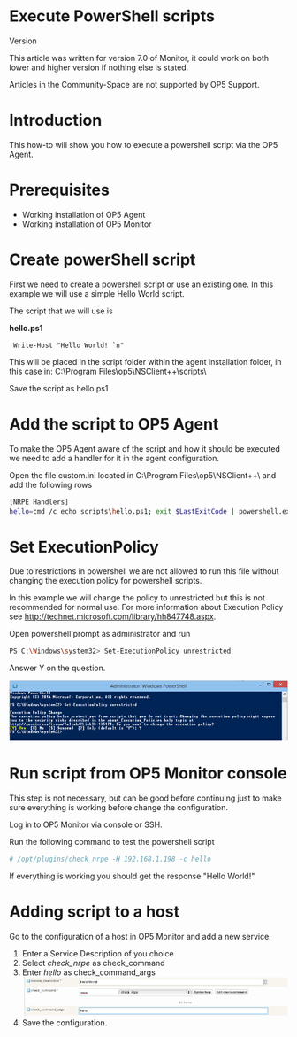 # Execute PowerShell scripts

Version

This article was written for version 7.0 of Monitor, it could work on both lower and higher version if nothing else is stated.

Articles in the Community-Space are not supported by OP5 Support.

# Introduction

This how-to will show you how to execute a powershell script via the OP5 Agent.

# Prerequisites

- Working installation of OP5 Agent
- Working installation of OP5 Monitor

# Create powerShell script

First we need to create a powershell script or use an existing one. In this example we will use a simple Hello World script.

The script that we will use is

**hello.ps1**

``` {.powershell data-syntaxhighlighter-params="brush: powershell; gutter: true; theme: Confluence" data-theme="Confluence" style="brush: powershell; gutter: true; theme: Confluence"}
 Write-Host "Hello World! `n"
```

This will be placed in the script folder within the agent installation folder, in this case in: C:\\Program Files\\op5\\NSClient++\\scripts\\

Save the script as hello.ps1

# Add the script to OP5 Agent

To make the OP5 Agent aware of the script and how it should be executed we need to add a handler for it in the agent configuration.

Open the file custom.ini located in C:\\Program Files\\op5\\NSClient++\\ and add the following rows

``` {.bash data-syntaxhighlighter-params="brush: bash; gutter: false; theme: Confluence" data-theme="Confluence" style="brush: bash; gutter: false; theme: Confluence"}
[NRPE Handlers]
hello=cmd /c echo scripts\hello.ps1; exit $LastExitCode | powershell.exe -noprofile -nologo -command -
```

# Set ExecutionPolicy

Due to restrictions in powershell we are not allowed to run this file without changing the execution policy for powershell scripts.

In this example we will change the policy to unrestricted but this is not recommended for normal use. For more information about Execution Policy see <http://technet.microsoft.com/library/hh847748.aspx>.

Open powershell prompt as administrator and run

``` {.bash data-syntaxhighlighter-params="brush: bash; gutter: false; theme: Confluence" data-theme="Confluence" style="brush: bash; gutter: false; theme: Confluence"}
PS C:\Windows\system32> Set-ExecutionPolicy unrestricted
```

Answer Y on the question.

![](attachments/12190637/12386438.png)

# Run script from OP5 Monitor console

This step is not necessary, but can be good before continuing just to make sure everything is working before change the configuration.

Log in to OP5 Monitor via console or SSH.

Run the following command to test the powershell script

``` {.bash data-syntaxhighlighter-params="brush: bash; gutter: false; theme: Confluence" data-theme="Confluence" style="brush: bash; gutter: false; theme: Confluence"}
# /opt/plugins/check_nrpe -H 192.168.1.198 -c hello
```

If everything is working you should get the response "Hello World!"

# Adding script to a host

Go to the configuration of a host in OP5 Monitor and add a new service.

1. Enter a Service Description of you choice
2. Select *check\_nrpe* as check\_command
3. Enter *hello* as check\_command\_args
    ![](attachments/12190637/12386439.png)
4. Save the configuration.
